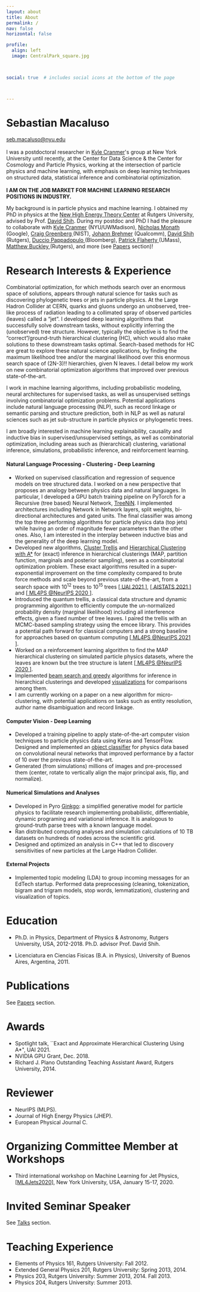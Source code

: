 ```yaml
---
layout: about
title: About
permalink: /
nav: false
horizontal: false

profile:
  align: left
  image: CentralPark_square.jpg
  


social: true  # includes social icons at the bottom of the page



---
```



# Sebastian Macaluso

seb.macaluso@nyu.edu <br> 
<br> 
I was a postdoctoral researcher in  <a href="https://twitter.com/kylecranmer">Kyle Cranmer</a>'s group at New York University until recently, at the Center for Data Science & the Center for Cosmology and Particle Physics, working at the intersection of particle physics and machine learning, with emphasis on deep learning techniques on structured data, statistical inference and combinatorial optimization.
<br>
<br> 
**I AM ON THE JOB MARKET FOR MACHINE LEARNING RESEARCH POSITIONS IN INDUSTRY.**
<br>



My background is in particle physics and machine learning. I obtained my PhD in physics at the <a href="https://www.physics.rutgers.edu/het/">New High Energy Theory Center</a> at Rutgers University, advised by Prof. <a href="https://physics.rutgers.edu/people/faculty-list/faculty-profile/shih-david">David Shih</a>. During my postdoc and PhD I had the pleasure to collaborate with <a href="https://twitter.com/kylecranmer">Kyle Cranmer</a> (NYU/UWMadison), <a href="https://people.cs.umass.edu/~nmonath/">  Nicholas Monath </a> (Google), <a href="https://scholar.google.com/citations?user=XXPetHMAAAAJ&hl=en"> Craig Greenberg </a> (NIST), <a href="https://johannbrehmer.github.io/">  Johann Brehmer</a> (Qualcomm), <a href="https://physics.rutgers.edu/people/faculty-list/faculty-profile/shih-david">David Shih</a> (Rutgers), <a href="https://scholar.google.com/citations?hl=en&user=_AezOKYAAAAJ&view_op=list_works&sortby=pubdate"> Duccio Pappadopulo </a> (Bloomberg), <a href="https://people.math.umass.edu/~flaherty/member/patrickflaherty/"> Patrick Flaherty </a> (UMass), <a href="http://www.physicsmatt.com/"> Matthew  Buckley  </a> (Rutgers), and more (see <a href="/Papers/">Papers</a> section)!


# Research Interests & Experience

Combinatorial optimization, for which methods search over an enormous space of solutions, appears through natural science for tasks such as discovering phylogenetic trees or jets in particle physics. At the Large Hadron Collider at CERN, quarks and gluons undergo an unobserved, tree-like process of radiation leading to a collimated spray of observed particles (leaves) called a “jet”. I developed deep learning algorithms that successfully solve downstream tasks, without explicitly inferring the (unobserved) tree structure. However, typically the objective is to find the “correct”/ground-truth hierarchical clustering (HC), which would also make solutions to these downstream tasks optimal. Search-based methods for HC are great to explore these natural science applications, by finding the maximum likelihood tree and/or the marginal likelihood over this enormous search space of (2N-3)!! hierarchies, given N leaves. I detail below my work on new combinatorial optimization algorithms that improved over previous state-of-the-art.

I work in machine learning algorithms, including probabilistic modeling, neural architectures for supervised tasks, as well as unsupervised settings involving combinatorial optimization problems. Potential applications include natural language processing (NLP), such as record linkage or semantic parsing and structure prediction, both in NLP as well as natural sciences such as jet sub-structure in particle physics or phylogenetic trees.

I am broadly interested in machine learning explainability, causality and inductive bias in supervised/unsupervised settings, as well as combinatorial optimization, including areas such as (hierarchical) clustering, variational inference, simulations, probabilistic inference, and reinforcement learning.


#### Natural Language Processing - Clustering - Deep Learning

- Worked on supervised classification and regression of sequence models on tree structured data. I worked on a new perspective that proposes an analogy between  physics data and natural languages. In particular, I developed a GPU batch training pipeline on PyTorch for a Recursive (tree based) Neural Network, <a href="/projects/3_project_treenin/"><u>TreeNiN</u></a>. I implemented architectures including Network in Network layers, split weights, bi-directional architectures and gated units. The final classifier was among the top three performing algorithms for particle physics data (top jets) while having an order of magnitude fewer parameters than the other ones. Also, I am interested in the interplay between inductive bias and the generality of the deep learning model.
- Developed new algorithms, <a href="/projects/2_project_trellis/"><u>Cluster Trellis</u></a>    and <a href="/projects/1_project_astar/"><u>Hierarchical Clustering with A*</u></a> for (exact) inference in hierarchical clusterings (MAP, partition function, marginals and posterior sampling), seen as a combinatorial optimization problem.  These exact algorithms resulted in a super-exponential improvement on the time complexity compared to brute force methods and scale beyond previous state-of-the-art, from a search space with 10<sup>12</sup> trees to 10<sup>15</sup> trees [[<u> UAI 2021 </u>]](https://www.auai.org/uai2021/pdf/uai2021.770.pdf), [[<u> AISTATS 2021 </u>]](http://proceedings.mlr.press/v130/macaluso21a/macaluso21a.pdf) and  [[<u> ML4PS @NeurIPS 2020 </u>]](https://ml4physicalsciences.github.io/2020/files/NeurIPS_ML4PS_2020_70.pdf).
- Introduced the quantum trellis, a classical data structure and dynamic programming algorithm to efficiently compute the un-normalized probability density (marginal likelihood) including all interference effects, given a fixed number of tree leaves.  I paired the trellis with an MCMC-based sampling strategy using the emcee library. This provides a potential path forward for classical computers and a strong baseline for approaches based on
quantum computing [[<u> ML4PS @NeurIPS 2021 </u>]](https://ml4physicalsciences.github.io/2021/files/NeurIPS_ML4PS_2021_107.pdf).
- Worked on a reinforcement learning algorithm to find the MAP hierarchical clustering on simulated particle physics datasets, where the leaves are known but the tree structure is latent [[<u> ML4PS @NeurIPS 2020 </u>]](https://ml4physicalsciences.github.io/2020/files/NeurIPS_ML4PS_2020_2.pdf). 
- Implemented <a href="/projects/5_project/"><u>beam search and greedy</u></a> algorithms for inference in hierarchical clusterings and developed  <a href="/projects/7_project_visualizations/"><u>visualizations</u></a> for comparisons among them. 
- I am currently working on a paper on a new algorithm for micro-clustering, with potential applications on tasks such as entity resolution, author name disambiguation and record linkage.

#### Computer Vision - Deep Learning 

- Developed a training pipeline to apply state-of-the-art computer vision techniques to particle physics data using Keras and TensorFlow. Designed and implemented an <a href="/projects/4_project_vision/"><u>object classifier</u></a> for physics data based on convolutional neural
networks that improved performance by a factor of 10 over the previous state-of-the-art.
- Generated (from simulations) millions of images and pre-processed them (center, rotate to vertically align the major principal axis, flip, and normalize).

#### Numerical Simulations and Analyses

- Developed in Pyro <a href="/projects/6_project_ginkgo/"><u>Ginkgo</u></a>: a simplified generative model for particle physics to facilitate research implementing probabilistic, differentiable, dynamic programing and variational inference. It is analogous to ground-truth parse trees with a known language model.
- Ran distributed computing analyses and simulation calculations of 10 TB datasets on hundreds of nodes across the scientific grid.
- Designed and optimized an analysis in C++ that led to discovery sensitivities of new particles
at the Large Hadron Collider. 

#### External Projects 

- Implemented topic modeling (LDA) to group incoming messages for an EdTech startup. Performed data preprocessing (cleaning, tokenization, bigram and trigram models, stop words, lemmatization), clustering and visualization of topics.


# Education

- Ph.D. in Physics,  Department of Physics & Astronomy, Rutgers University, USA, 2012-2018. Ph.D. advisor Prof. David Shih.

- Licenciatura en Ciencias Fisicas (B.A. in Physics), University of Buenos Aires, Argentina, 2011.


# Publications

See <a href="/Papers/">Papers</a> section.

# Awards

- Spotlight talk, ``Exact and Approximate Hierarchical Clustering Using A*", UAI 2021.
- NVIDIA GPU Grant, Dec. 2018.
- Richard J. Plano Outstanding Teaching Assistant Award, Rutgers University, 2014.

# Reviewer

- NeurIPS (MLPS).
- Journal of High Energy Physics (JHEP).
- European Physical Journal C.


# Organizing Committee Member at Workshops 

- Third international workshop on Machine Learning for Jet Physics, <a href="https://indico.cern.ch/event/809820/overview">[ML4Jets2020]</a>, New York University, USA, January 15-17, 2020.

# Invited Seminar Speaker

See <a href="/Talks/">Talks</a> section.

# Teaching Experience

- Elements of Physics 161, Rutgers University: Fall 2012.
- Extended General Physics 201, Rutgers University: Spring 2013, 2014.
- Physics 203, Rutgers University: Summer 2013, 2014. Fall 2013.
- Physics 204, Rutgers University: Summer 2013.








